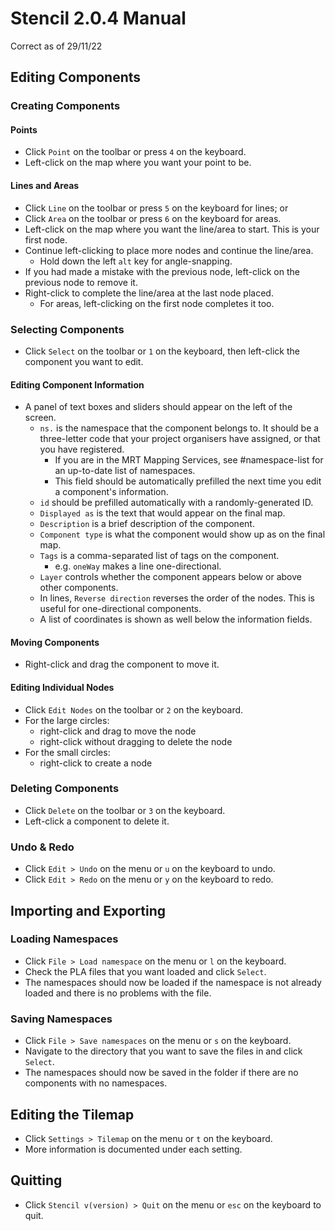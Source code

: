 # Stencil 2.0.4 Manual
Correct as of 29/11/22

## Editing Components
### Creating Components
#### Points
- Click `Point` on the toolbar or press `4` on the keyboard.
- Left-click on the map where you want your point to be.

#### Lines and Areas
- Click `Line` on the toolbar or press `5` on the keyboard for lines; or
- Click `Area` on the toolbar or press `6` on the keyboard for areas.
- Left-click on the map where you want the line/area to start. This is your first node.
- Continue left-clicking to place more nodes and continue the line/area.
  - Hold down the left `alt` key for angle-snapping.
- If you had made a mistake with the previous node, left-click on the previous node to remove it.
- Right-click to complete the line/area at the last node placed.
  - For areas, left-clicking on the first node completes it too.

### Selecting Components
- Click `Select` on the toolbar or `1` on the keyboard, then left-click the component you want to edit.

#### Editing Component Information
- A panel of text boxes and sliders should appear on the left of the screen.
  - `ns.` is the namespace that the component belongs to. It should be a three-letter code that your project organisers have assigned, or that you have registered.
    - If you are in the MRT Mapping Services, see #namespace-list for an up-to-date list of namespaces.
    - This field should be automatically prefilled the next time you edit a component's information.
  - `id` should be prefilled automatically with a randomly-generated ID.
  - `Displayed as` is the text that would appear on the final map.
  - `Description` is a brief description of the component.
  - `Component type` is what the component would show up as on the final map.
  - `Tags` is a comma-separated list of tags on the component.
    - e.g. `oneWay` makes a line one-directional.
  - `Layer` controls whether the component appears below or above other components.
  - In lines, `Reverse direction` reverses the order of the nodes. This is useful for one-directional components.
  - A list of coordinates is shown as well below the information fields.

#### Moving Components
- Right-click and drag the component to move it.

#### Editing Individual Nodes
- Click `Edit Nodes` on the toolbar or `2` on the keyboard.
- For the large circles:
  - right-click and drag to move the node
  - right-click without dragging to delete the node
- For the small circles:
  - right-click to create a node

### Deleting Components
- Click `Delete` on the toolbar or `3` on the keyboard.
- Left-click a component to delete it.

### Undo & Redo
- Click `Edit > Undo` on the menu or `u` on the keyboard to undo.
- Click `Edit > Redo` on the menu or `y` on the keyboard to redo.

## Importing and Exporting
### Loading Namespaces
- Click `File > Load namespace` on the menu or `l` on the keyboard.
- Check the PLA files that you want loaded and click `Select`.
- The namespaces should now be loaded if the namespace is not already loaded and there is no problems with the file.

### Saving Namespaces
- Click `File > Save namespaces` on the menu or `s` on the keyboard.
- Navigate to the directory that you want to save the files in and click `Select`.
- The namespaces should now be saved in the folder if there are no components with no namespaces.

## Editing the Tilemap
- Click `Settings > Tilemap` on the menu or `t` on the keyboard.
- More information is documented under each setting.

## Quitting
- Click `Stencil v(version) > Quit` on the menu or `esc` on the keyboard to quit.
